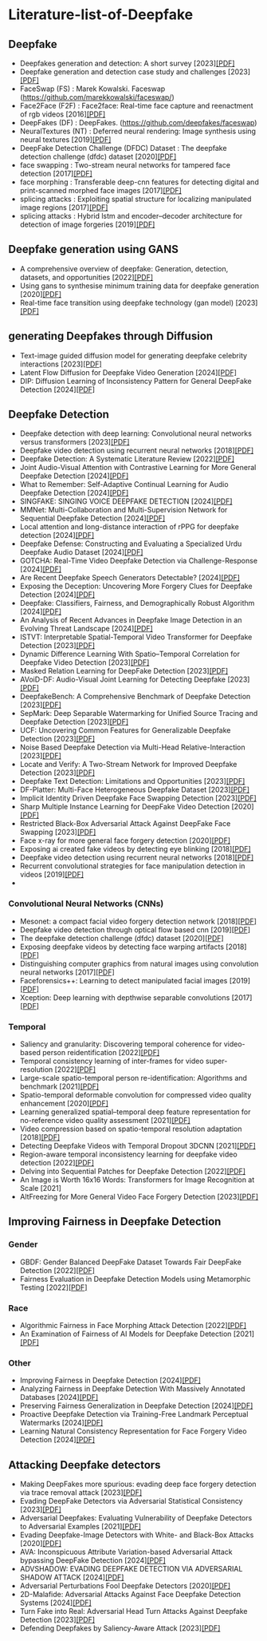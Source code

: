 # Literature-list-of-Deepfake

## Deepfake
* Deepfakes generation and detection: A short survey [2023][[PDF]](https://www.mdpi.com/2313-433X/9/1/18)
* Deepfake generation and detection case study and challenges [2023][[PDF]](https://ieeexplore.ieee.org/stamp/stamp.jsp?tp=&arnumber=10354308)
* FaceSwap (FS) : Marek Kowalski. Faceswap (https://github.com/marekkowalski/faceswap/)
* Face2Face (F2F) :  Face2face: Real-time face capture and reenactment of rgb videos [2016][[PDF]](https://openaccess.thecvf.com/content_cvpr_2016/papers/Thies_Face2Face_Real-Time_Face_CVPR_2016_paper.pdf)
* DeepFakes (DF) : DeepFakes. (https://github.com/deepfakes/faceswap)
* NeuralTextures (NT) : Deferred neural rendering: Image synthesis using neural textures [2019][[PDF]](https://dl.acm.org/doi/pdf/10.1145/3306346.3323035)
* DeepFake Detection Challenge (DFDC) Dataset : The deepfake detection challenge (dfdc) dataset [2020][[PDF]](https://arxiv.org/pdf/2006.07397)
* face swapping : Two-stream neural networks for tampered face detection [2017][[PDF]](https://ieeexplore.ieee.org/stamp/stamp.jsp?tp=&arnumber=8014963)
* face morphing : Transferable deep-cnn features for detecting digital and print-scanned morphed face images [2017][[PDF]](https://openaccess.thecvf.com/content_cvpr_2017_workshops/w28/papers/Busch_Transferable_Deep-CNN_Features_CVPR_2017_paper.pdf)
* splicing attacks : Exploiting spatial structure for localizing manipulated image regions [2017][[PDF]](https://openaccess.thecvf.com/content_ICCV_2017/papers/Bappy_Exploiting_Spatial_Structure_ICCV_2017_paper.pdf)
* splicing attacks : Hybrid lstm and encoder–decoder architecture for detection of image forgeries [2019][[PDF]](https://ieeexplore.ieee.org/stamp/stamp.jsp?tp=&arnumber=8626149)

## Deepfake generation using GANS
* A comprehensive overview of deepfake: Generation, detection, datasets, and opportunities [2022][[PDF]](https://pdf.sciencedirectassets.com/271597/1-s2.0-S0925231222X00398/1-s2.0-S0925231222012334/main.pdf?X-Amz-Security-Token=IQoJb3JpZ2luX2VjEHkaCXVzLWVhc3QtMSJHMEUCIConWFtctxocwCBXgdQQa7RKmCrmIGO31kp6ESL8tj0QAiEA3PK9OQMU9em8feiZ%2BYPJYFYxLgRjOHb49Zm8l4uuzzUqsgUIERAFGgwwNTkwMDM1NDY4NjUiDPBBOZ5B6bO2nYU1ViqPBdUB3Z1hN%2BtPktYxtNdufDo0cdFKM%2F609mgRAMA3ObJ21nnxSGcivH%2FLU3PiiO8VzzRG3auGuIBStKOj93Hfgvc7ySCC9Pb56zi%2BYFFJ9hjj3QKM4ymaAvba9y8KQznhlZxNC8q3KKMdOYfrdbATHgXty1hSSaVjF04QBjiAQJ5JbiZabXUMu3MDdCBXcyrFHJ0vuIn0qODCP8rv7tJ0xjabutoO%2B4lv58%2FrKSO794cuBOl9FQSzmxLyOnuT6fL3dkNOuEpYAiA5KgSNtptUyrnR81oY74XXChKF9QL69LSOzQhmH5kipIb5MFqIxjVpzJRwSQQmMhMD5PBAEmFA2wUMCZxwK572GzGuINdgL5Mmlx2bUPGNmdk6M1PSK5h2Oodhgemei4ccURhThsxTLvjWYNyeRbKCcEOOgM6sP1b%2FScdOTlY3i1s3YppJiJi%2BXDaoTLtXyis3gVpV55ZkzYFwr%2FSvgJBwOOmd4w%2B82p%2F0SF%2BG03sOl0kdU2BKIfr4OEOfQbpyx%2BlHKLjablDru9GQk2%2FzBdByR97NRlzcFEXdVQInBb4ClPg07YIin5DWuYMUrKYqVhsBo77m8%2BLok26sEGhxfA9Y%2F65OEt8HKBkU0cnIShfVQJdX8Z3UlK8ovJ%2BevOzZNpAT5QlvVM1PxPflfNcu94tZR560Eu7pdrWJwTZfCWlkkaOypIKO3dB95nJdxHPGgBTD0zLEjmtM5eYue5NXGiFuASy4VeqoktTUkqPpsi2g2l8gd1XhrKNP7NsZ8v6bRZVvhahnDUHwT1cx2r0TZ%2B5UjfW1UdwIqzX1awzjHI5Cm5dzu8cDhw%2BSJCppoA%2FBCXCXZelG4uuacB6erTivf%2BvGzh2gAtj9FfgwgoncuQY6sQGyeqVY2zbIlVay4tWxdCues%2BsM3slhnvPj%2FLsfB5uj71a1Mr3guJNJnif0O69jzfmER2OKSPNHjaIdK7tThB3fIiW7E9ej1hqq0JF5CBMCnEtCJy3kd6hQrMeSisvPCxe%2B4qPj0xwsjVZ7c7ket%2B3HkLWYO3fQD1x9gec2M%2FVwYOs1lyR3tGPVbk1JirAVyLuasN%2BcHHBMZ8fd%2FtDHWEzLoD2fJTVLUmNGhWALDanzIqw%3D&X-Amz-Algorithm=AWS4-HMAC-SHA256&X-Amz-Date=20241115T092532Z&X-Amz-SignedHeaders=host&X-Amz-Expires=300&X-Amz-Credential=ASIAQ3PHCVTY4PLV3RSC%2F20241115%2Fus-east-1%2Fs3%2Faws4_request&X-Amz-Signature=98fd2b321031a893be314f9db34f1185da49955de0763b723871365aa04fe877&hash=d6dabcf317f1cf937014100eedcf0311ce1a4071a2e1c94e40e49242b156042e&host=68042c943591013ac2b2430a89b270f6af2c76d8dfd086a07176afe7c76c2c61&pii=S0925231222012334&tid=spdf-d83f1450-d9c9-4049-a4d0-9028ee0ffa2d&sid=a4fad6ca2bd1754fa749a8385976cfa195d1gxrqa&type=client&tsoh=d3d3LnNjaWVuY2VkaXJlY3QuY29t&ua=120e5f0a530557540d0404&rr=8e2e31cdef7d85d5&cc=hk&kca=eyJrZXkiOiJGQ3hYMitjZ1R5Z3BYTWF0dVFCTTY4aUQ1YlJ4NGE0YlZOUjYwTnF2L2c5V0oydTE0cmh3SnhOOEQxVjEzNjF3OURmMytUaVBwTG5admpmenVrc0xyeHl1ZDZiODZoUTR5d1JCdWxmMmRlUUxxVlozV2NHdFE5dXRpYUpXaXRNUE1RQ1p2NHlqZk1XZGFGbUZhQStqVFZLOXBSRm1IN01HMFBQdi9NRko3Zm4zei9LVCIsIml2IjoiYTRmOTNhOTFkMTcwNzUyMjFmNDc1OGM0NjQwMzQyNGUifQ==_1731662759677)
* Using gans to synthesise minimum training data for deepfake generation [2020][[PDF]](https://arxiv.org/pdf/2011.05421)
* Real-time face transition using deepfake technology (gan model) [2023][[PDF]](https://ieeexplore.ieee.org/stamp/stamp.jsp?tp=&arnumber=10134474)

## generating Deepfakes through Diffusion
* Text-image guided diffusion model for generating deepfake celebrity interactions [2023][[PDF]](https://ieeexplore.ieee.org/stamp/stamp.jsp?tp=&arnumber=10410943)
* Latent Flow Diffusion for Deepfake Video Generation [2024][[PDF]](https://openaccess.thecvf.com/content/CVPR2024W/DFAD/papers/K_Latent_Flow_Diffusion_for_Deepfake_Video_Generation_CVPRW_2024_paper.pdf)
* DIP: Diffusion Learning of Inconsistency Pattern  for General DeepFake Detection [2024][[PDF]](https://arxiv.org/pdf/2410.23663)


## Deepfake Detection
* Deepfake detection with deep learning: Convolutional neural networks versus transformers [2023][[PDF]](https://ieeexplore.ieee.org/stamp/stamp.jsp?tp=&arnumber=10225004)
* Deepfake video detection using recurrent neural networks [2018][[PDF]](https://ieeexplore.ieee.org/stamp/stamp.jsp?tp=&arnumber=8639163)
* Deepfake Detection: A Systematic Literature Review [2022][[PDF]](https://ieeexplore.ieee.org/iel7/6287639/6514899/09721302.pdf)
* Joint Audio-Visual Attention with Contrastive Learning for More General Deepfake Detection [2024][[PDF]](https://dl.acm.org/doi/pdf/10.1145/3625100)
* What to Remember: Self-Adaptive Continual Learning for Audio Deepfake Detection [2024][[PDF]](https://ojs.aaai.org/index.php/AAAI/article/download/29929/31623)
* SINGFAKE: SINGING VOICE DEEPFAKE DETECTION [2024][[PDF]](https://arxiv.org/pdf/2309.07525)
* MMNet: Multi-Collaboration and Multi-Supervision  Network for Sequential Deepfake Detection [2024][[PDF]](https://arxiv.org/pdf/2307.02733)
* Local attention and long-distance interaction of rPPG for deepfake detection [2024][[PDF]](https://link.springer.com/content/pdf/10.1007/s00371-023-02833-x.pdf)
* Deepfake Defense: Constructing and Evaluating a Specialized Urdu  Deepfake Audio Dataset [2024][[PDF]](https://aclanthology.org/2024.findings-acl.861.pdf)
* GOTCHA: Real-Time Video Deepfake Detection via Challenge-Response [2024][[PDF]](https://ieeexplore.ieee.org/stamp/stamp.jsp?tp=&arnumber=10629014)
* Are Recent Deepfake Speech Generators Detectable? [2024][[PDF]](https://dl.acm.org/doi/pdf/10.1145/3658664.3659658)
* Exposing the Deception: Uncovering More Forgery Clues for Deepfake Detection [2024][[PDF]](https://ojs.aaai.org/index.php/AAAI/article/download/27829/27686)
* Deepfake: Classifiers, Fairness, and Demographically Robust Algorithm [2024][[PDF]](https://brosdocs.net/fg2024/061.pdf)
* An Analysis of Recent Advances in Deepfake Image Detection in an Evolving Threat Landscape [2024][[PDF]](https://arxiv.org/pdf/2404.16212)
* ISTVT: Interpretable Spatial-Temporal Video  Transformer for Deepfake Detection [2023][[PDF]](https://ieeexplore.ieee.org/stamp/stamp.jsp?tp=&arnumber=10024806)
* Dynamic Difference Learning With  Spatio–Temporal Correlation for  Deepfake Video Detection [2023][[PDF]](https://ieeexplore.ieee.org/stamp/stamp.jsp?tp=&arnumber=10168141)
* Masked Relation Learning for DeepFake Detection [2023][[PDF]](https://ieeexplore.ieee.org/stamp/stamp.jsp?tp=&arnumber=10054130)
* AVoiD-DF: Audio-Visual Joint Learning  for Detecting Deepfake [2023][[PDF]](https://ieeexplore.ieee.org/stamp/stamp.jsp?tp=&arnumber=10081373)
* DeepfakeBench: A Comprehensive Benchmark of Deepfake Detection [2023][[PDF]](https://arxiv.org/pdf/2307.01426)
* SepMark: Deep Separable Watermarking for Unified Source Tracing and Deepfake Detection [2023][[PDF]](https://dl.acm.org/doi/pdf/10.1145/3581783.3612471)
* UCF: Uncovering Common Features for Generalizable Deepfake Detection [2023][[PDF]](https://openaccess.thecvf.com/content/ICCV2023/papers/Yan_UCF_Uncovering_Common_Features_for_Generalizable_Deepfake_Detection_ICCV_2023_paper.pdf)
* Noise Based Deepfake Detection via Multi-Head Relative-Interaction [2023][[PDF]](https://ojs.aaai.org/index.php/AAAI/article/view/26701/26473)
* Locate and Verify: A Two-Stream Network for Improved Deepfake Detection [2023][[PDF]](https://dl.acm.org/doi/pdf/10.1145/3581783.3612386)
* Deepfake Text Detection: Limitations and  Opportunities [2023][[PDF]](https://arxiv.org/pdf/2210.09421)
* DF-Platter: Multi-Face Heterogeneous Deepfake Dataset [2023][[PDF]](http://openaccess.thecvf.com/content/CVPR2023/papers/Narayan_DF-Platter_Multi-Face_Heterogeneous_Deepfake_Dataset_CVPR_2023_paper.pdf)
* Implicit Identity Driven Deepfake Face Swapping Detection [2023][[PDF]](https://openaccess.thecvf.com/content/CVPR2023/papers/Huang_Implicit_Identity_Driven_Deepfake_Face_Swapping_Detection_CVPR_2023_paper.pdf)
* Sharp Multiple Instance Learning for DeepFake Video Detection [2020][[PDF]](https://dl.acm.org/doi/pdf/10.1145/3394171.3414034)
* Restricted Black-Box Adversarial Attack Against DeepFake Face Swapping [2023][[PDF]](https://arxiv.org/pdf/2204.12347)
* Face x-ray for more general face forgery detection [2020][[PDF]](https://openaccess.thecvf.com/content_CVPR_2020/papers/Li_Face_X-Ray_for_More_General_Face_Forgery_Detection_CVPR_2020_paper.pdf)
* Exposing ai created fake videos by detecting eye blinking [2018][[PDF]](https://ieeexplore.ieee.org/stamp/stamp.jsp?tp=&arnumber=8630787)
* Deepfake video detection using recurrent neural networks [2018][[PDF]](https://ieeexplore.ieee.org/stamp/stamp.jsp?tp=&arnumber=8639163)
* Recurrent convolutional strategies for face manipulation detection in videos [2019][[PDF]](https://openaccess.thecvf.com/content_CVPRW_2019/papers/Media%20Forensics/Sabir_Recurrent_Convolutional_Strategies_for_Face_Manipulation_Detection_in_Videos_CVPRW_2019_paper.pdf)
* 

### Convolutional Neural Networks (CNNs)
* Mesonet: a compact facial video forgery detection network [2018][[PDF]](https://ieeexplore.ieee.org/stamp/stamp.jsp?tp=&arnumber=8630761)
* Deepfake video detection through optical flow based cnn [2019][[PDF]](https://openaccess.thecvf.com/content_ICCVW_2019/papers/HBU/Amerini_Deepfake_Video_Detection_through_Optical_Flow_Based_CNN_ICCVW_2019_paper.pdf)
* The deepfake detection challenge (dfdc) dataset [2020][[PDF]](https://arxiv.org/pdf/2006.07397)
* Exposing deepfake videos by detecting face warping artifacts [2018][[PDF]](https://openaccess.thecvf.com/content_CVPRW_2019/papers/Media%20Forensics/Li_Exposing_DeepFake_Videos_By_Detecting_Face_Warping_Artifacts_CVPRW_2019_paper.pdf)
* Distinguishing computer graphics from natural images using convolution neural networks [2017][[PDF]](https://ieeexplore.ieee.org/stamp/stamp.jsp?tp=&arnumber=8267647)
* Faceforensics++: Learning to detect manipulated facial images [2019][[PDF]](https://openaccess.thecvf.com/content_ICCV_2019/papers/Rossler_FaceForensics_Learning_to_Detect_Manipulated_Facial_Images_ICCV_2019_paper.pdf)
* Xception: Deep learning with depthwise separable convolutions [2017][[PDF]](https://openaccess.thecvf.com/content_cvpr_2017/papers/Chollet_Xception_Deep_Learning_CVPR_2017_paper.pdf)

### Temporal
* Saliency and granularity: Discovering temporal coherence for video-based person reidentification [2022][[PDF]](https://ieeexplore.ieee.org/stamp/stamp.jsp?tp=&arnumber=9729212)
* Temporal consistency learning of inter-frames for video super-resolution [2022][[PDF]](https://ieeexplore.ieee.org/stamp/stamp.jsp?tp=&arnumber=9919163)
* Large-scale spatio-temporal person re-identification: Algorithms and benchmark [2021][[PDF]](https://ieeexplore.ieee.org/stamp/stamp.jsp?tp=&arnumber=9615085)
* Spatio-temporal deformable convolution for compressed video quality enhancement [2020][[PDF]](https://ojs.aaai.org/index.php/AAAI/article/view/6697)
* Learning generalized spatial–temporal deep feature representation for no-reference video quality assessment [2021][[PDF]](https://ieeexplore.ieee.org/stamp/stamp.jsp?tp=&arnumber=9452150)
* Video compression based on spatio-temporal resolution adaptation [2018][[PDF]](https://ieeexplore.ieee.org/stamp/stamp.jsp?tp=&arnumber=8517114)
* Detecting Deepfake Videos with Temporal Dropout 3DCNN [2021][[PDF]](https://www.ijcai.org/proceedings/2021/0178.pdf)
* Region-aware temporal inconsistency learning for deepfake video detection [2022][[PDF]](https://www.ijcai.org/proceedings/2022/0129.pdf)
* Delving into Sequential Patches for Deepfake Detection [2022][[PDF]](https://proceedings.neurips.cc/paper_files/paper/2022/file/1d051fb631f104cb2a621451f37676b9-Paper-Conference.pdf)
* An Image is Worth 16x16 Words: Transformers for Image Recognition at Scale [2021]
* AltFreezing for More General Video Face Forgery Detection [2023][[PDF]](https://openaccess.thecvf.com/content/CVPR2023/papers/Wang_AltFreezing_for_More_General_Video_Face_Forgery_Detection_CVPR_2023_paper.pdf)

## Improving Fairness in Deepfake Detection
### Gender
* GBDF: Gender Balanced DeepFake Dataset Towards Fair DeepFake Detection [2022][[PDF]](https://arxiv.org/pdf/2207.10246)
* Fairness Evaluation in Deepfake Detection Models using Metamorphic Testing [2022][[PDF]](https://dl.acm.org/doi/pdf/10.1145/3524846.3527337)

### Race
* Algorithmic Fairness in Face Morphing Attack Detection [2022][[PDF]](https://openaccess.thecvf.com/content/WACV2022W/DVPB/papers/Ramachandra_Algorithmic_Fairness_in_Face_Morphing_Attack_Detection_WACVW_2022_paper.pdf)
* An Examination of Fairness of AI Models for Deepfake Detection [2021][[PDF]](https://arxiv.org/pdf/2105.00558)

### Other
* Improving Fairness in Deepfake Detection [2024][[PDF]](https://openaccess.thecvf.com/content/WACV2024/papers/Ju_Improving_Fairness_in_Deepfake_Detection_WACV_2024_paper.pdf)
* Analyzing Fairness in Deepfake Detection With  Massively Annotated Databases [2024][[PDF]](https://ieeexplore.ieee.org/iel7/8566059/9001030/10438899.pdf)
* Preserving Fairness Generalization in Deepfake Detection [2024][[PDF]](https://openaccess.thecvf.com/content/CVPR2024/papers/Lin_Preserving_Fairness_Generalization_in_Deepfake_Detection_CVPR_2024_paper.pdf)
* Proactive Deepfake Detection via Training-Free Landmark Perceptual Watermarks [2024][[PDF]](https://openreview.net/pdf?id=JMMrXtBN3M)
* Learning Natural Consistency Representation for  Face Forgery Video Detection [2024][[PDF]](https://arxiv.org/pdf/2407.10550)

## Attacking Deepfake detectors
* Making DeepFakes more spurious: evading  deep face forgery detection via trace removal  attack [2023][[PDF]](https://arxiv.org/pdf/2203.11433)
* Evading DeepFake Detectors via Adversarial Statistical Consistency [2023][[PDF]](http://openaccess.thecvf.com/content/CVPR2023/papers/Hou_Evading_DeepFake_Detectors_via_Adversarial_Statistical_Consistency_CVPR_2023_paper.pdf)
* Adversarial Deepfakes: Evaluating Vulnerability of Deepfake Detectors to  Adversarial Examples [2021][[PDF]](http://openaccess.thecvf.com/content/WACV2021/papers/Hussain_Adversarial_Deepfakes_Evaluating_Vulnerability_of_Deepfake_Detectors_to_Adversarial_Examples_WACV_2021_paper.pdf)
* Evading Deepfake-Image Detectors with White- and Black-Box Attacks [2020][[PDF]](http://openaccess.thecvf.com/content_CVPRW_2020/papers/w39/Carlini_Evading_Deepfake-Image_Detectors_With_White-_and_Black-Box_Attacks_CVPRW_2020_paper.pdf)
* AVA: Inconspicuous Attribute Variation-based Adversarial Attack bypassing DeepFake Detection [2024][[PDF]](https://arxiv.org/pdf/2312.08675)
* ADVSHADOW: EVADING DEEPFAKE DETECTION VIA ADVERSARIAL SHADOW ATTACK [2024][[PDF]](https://ieeexplore.ieee.org/stamp/stamp.jsp?tp=&arnumber=10448251)
* Adversarial Perturbations Fool Deepfake Detectors [2020][[PDF]](https://arxiv.org/pdf/2003.10596)
* 2D-Malafide: Adversarial Attacks Against Face Deepfake Detection Systems [2024][[PDF]](https://arxiv.org/pdf/2408.14143)
* Turn Fake into Real: Adversarial Head Turn Attacks Against Deepfake Detection [2023][[PDF]](https://arxiv.org/pdf/2309.01104)
* Defending Deepfakes by Saliency-Aware Attack [2023][[PDF]](https://li.qilei.me/papers/LiEtAl_ITCSS2023.pdf)


